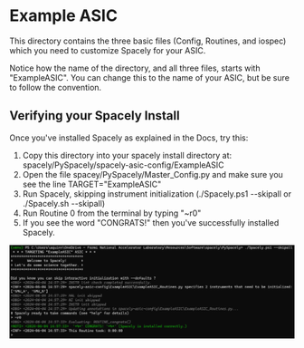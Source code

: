 # Example ASIC

This directory contains the three basic files (Config, Routines, and iospec) which you need to customize Spacely for your ASIC.

Notice how the name of the directory, and all three files, starts with "ExampleASIC". You can change this to the name of your ASIC, but be sure to follow the convention.


## Verifying your Spacely Install

Once you've installed Spacely as explained in the Docs, try this:

1. Copy this directory into your spacely install directory at: spacely/PySpacely/spacely-asic-config/ExampleASIC 
2. Open the file spacey/PySpacely/Master_Config.py and make sure you see the line TARGET="ExampleASIC"
3. Run Spacely, skipping instrument initialization (./Spacely.ps1 --skipall or ./Spacely.sh --skipall)
4. Run Routine 0 from the terminal by typing "~r0"
5. If you see the word "CONGRATS!" then you've successfully installed Spacely.

![Screenshot of successful install](./spacely_install_screenshot.PNG)